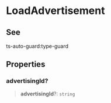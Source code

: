 # LoadAdvertisement

## See

ts-auto-guard:type-guard

## Properties

### advertisingId?

> **advertisingId**?: `string`
